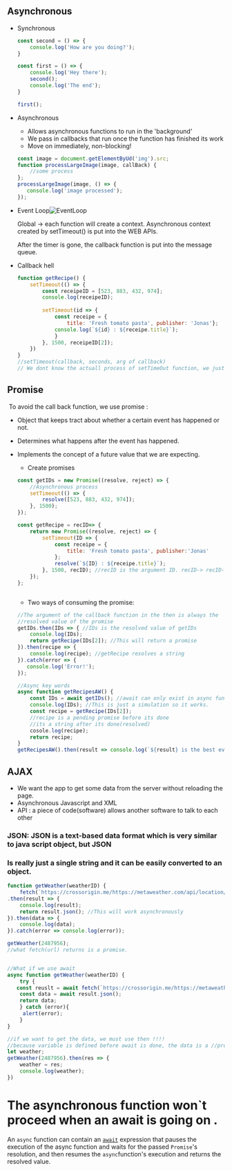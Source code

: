## Asynchronous

* Synchronous

  ``` javascript
  const second = () => {
      console.log('How are you doing?');
  }
  
  const first = () => {
      console.log('Hey there');
      second();
      console.log('The end');
  }
  
  first();
  ```

* Asynchronous

  * Allows asynchronous functions to run in the 'background'
  * We pass in callbacks that run once the function has finished its work
  * Move on immediately, non-blocking!

  ``` javascript
  const image = document.getElementByUd('img').src;
  function processLargeImage(image, callBack) {
      //some process
  };
  processLargeImage(image, () => {
     console.log('image processed'); 
  });
  ```

* Event Loop![EventLoop](D:\GitHubRepository\JsWorld\AsynchronousJavascript\EventLoop.jpg)

  Global -> each function will create a context. Asynchronous context created by setTimeout() is put into the WEB APIs.

  After the timer is gone, the callback function is put into the message queue.

* Callback hell

  ``` javascript
  function getRecipe() {
      setTimeout(() => {
          const receipeID = [523, 883, 432, 974];
          console.log(receipeID);
          
          setTimeout(id => {
              const receipe = {
                  title: 'Fresh tomato pasta', publisher: 'Jonas'};
              console.log(`${id} : ${receipe.title}`);
              }
          }, 1500, receipeID[2]);
      })
  }
  //setTimeout(callback, seconds, arg of callback)
  // We dont know the actuall process of setTimeOut function, we just defined the call back function
  ```


## Promise

​	To avoid the call back function, we use promise : 

 * Object that keeps tract about whether a certain event has happened or not.

 * Determines what happens after the event has happened.

 * Implements the concept of a future value that we are expecting.

   * Create promises

   ``` javascript
   const getIDs = new Promise((resolve, reject) => {
       //Asynchronous process
       setTimeout(() => {
           resolve([523, 883, 432, 974]);
       }, 1500);
   });
   
   const getRecipe = recID=> {
       return new Promise((resolve, reject) => {
           setTimeout(ID => {
               const receipe = {
                   title: 'Fresh tomato pasta', publisher:'Jonas'
               };
               resolve(`${ID} : ${receipe.title}`);
           }, 1500, recID); //recID is the argument ID. recID-> recID-> ID
       });
   };
   
   
   
   ```

   * Two ways of consuming the promise:

   ``` javascript
   //The argument of the callback function in the then is always the 
   //resolved value of the promise
   getIDs.then(IDs => { //IDs is the resolved value of getIDs
       console.log(IDs);
       return getRecipe(IDs[2]); //This will return a promise
   }).then(recipe => {
       console.log(recipe); //getRecipe resolves a string
   }).catch(error => {
      console.log('Error!');  
   });
   
   ```

   ``` javascript
   //Async key words
   async function getRecipesAW() {
       const IDs = await getIDs(); //await can only exist in async func
       console.log(IDs); //This is just a simulation so it works.
       const recipe = getRecipe(IDs[2]);
       //recipe is a pending promise before its done
       //its a string after its done(resolved)
       cosole.log(recipe);
       return recipe;
   }
   getRecipesAW().then(result => console.log(`${result} is the best ever!`));
   ```

## AJAX

* We want the app to get some data from the server without reloading the page.
* Asynchronous Javascript and XML
* API : a piece of code(software) allows another software to talk to each other

### JSON: JSON is a text-based data format  which is very similar to java script object, but JSON

### Is really just a single string and it can be easily converted to an object.

``` javascript
function getWeather(weatherID) {
    fetch(`https://crossorigin.me/https://metaweather.com/api/location/${weatherID}/`)
.then(result => {
    console.log(result);
    return result.json(); //This will work asynchronously
}).then(data => {
    console.log(data);
}).catch(error => console.log(error));

getWeather(2487956);
//what fetch(url) returns is a promise. 


//What if we use await
async function getWeather(weatherID) {
    try {
   const reuslt = await fetch(`https://crossorigin.me/https://metaweather.com/api/location/${weatherID}/`);
    const data = await result.json();
    return data;
    } catch (error){
     alert(error);   
	}
}

//if we want to get the data, we must use then !!!!
//because variable is defined before await is done, the data is a //promise.
let weather;
getWeather(2487956).then(res => {
    weather = res;
    console.log(weather);
})
```

#  The asynchronous function won`t proceed when an await is going on .

An `async` function can contain an [`await`](https://developer.mozilla.org/en-US/docs/Web/JavaScript/Reference/Operators/await) expression that pauses the execution of the async function and waits for the passed `Promise`'s resolution, and then resumes the `async`function's execution and returns the resolved value. 